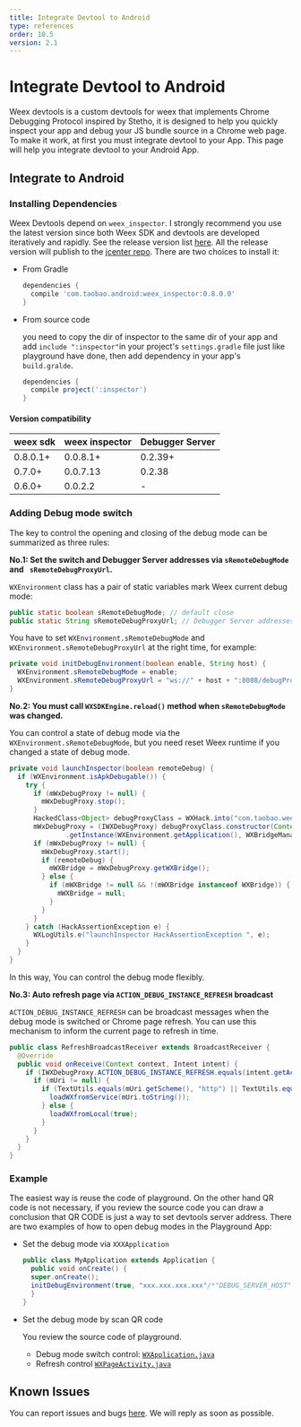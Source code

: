 ```yaml
---
title: Integrate Devtool to Android   
type: references
order: 10.5
version: 2.1
---
```


# Integrate Devtool to Android 

Weex devtools is a custom devtools for weex that implements Chrome Debugging Protocol inspired by Stetho, it is designed to help you quickly inspect your app and debug your JS bundle source in a Chrome web page. To make it work, at first you must integrate devtool to your App. This page will help you integrate devtool to your Android App.

## Integrate to Android 

### Installing Dependencies

Weex Devtools depend on `weex_inspector`. I strongly recommend you use the latest version since both Weex SDK and devtools are developed iteratively and rapidly. See the release version list [here](https://github.com/weexteam/weex_devtools_android/releases). All the release version will publish to the [jcenter repo](https://bintray.com/alibabaweex/maven/weex_inspector). There are two choices to install it: 

- From Gradle

  ```gradle
  dependencies {
    compile 'com.taobao.android:weex_inspector:0.8.0.0'
  }
  ```

- From source code

  you need to copy the dir of inspector to the same dir of your app and add `include ":inspector"`in your project's `settings.gradle` file just like playground have done, then add dependency in your app's `build.gralde`.

  ```gradle
  dependencies {
    compile project(':inspector')
  }
  ```

#### Version compatibility

| weex sdk | weex inspector | Debugger Server |
|----------|----------------|-----------------|
| 0.8.0.1+ | 0.0.8.1+       | 0.2.39+         |
| 0.7.0+   | 0.0.7.13       | 0.2.38          |
| 0.6.0+   | 0.0.2.2        | -               |


### Adding Debug mode switch

The key to control the opening and closing of the debug mode can be summarized as three rules:

**No.1: Set the switch and Debugger Server addresses via `sRemoteDebugMode` and ` sRemoteDebugProxyUrl`.**

`WXEnvironment` class has a pair of static variables mark Weex current debug mode:

```java
public static boolean sRemoteDebugMode; // default close
public static String sRemoteDebugProxyUrl; // Debugger Server addresses
```

You have to set `WXEnvironment.sRemoteDebugMode` and `WXEnvironment.sRemoteDebugProxyUrl` at the right time, for example:

```java
private void initDebugEnvironment(boolean enable, String host) {
  WXEnvironment.sRemoteDebugMode = enable;
  WXEnvironment.sRemoteDebugProxyUrl = "ws://" + host + ":8088/debugProxy/native";
}
```

**No.2: You must call `WXSDKEngine.reload()` method when `sRemoteDebugMode` was changed.**

You can control a state of debug mode via the `WXEnvironment.sRemoteDebugMode`, but you need reset Weex runtime if you changed a state of debug mode.

```java
private void launchInspector(boolean remoteDebug) {
  if (WXEnvironment.isApkDebugable()) {
    try {
      if (mWxDebugProxy != null) {
        mWxDebugProxy.stop();
      }
      HackedClass<Object> debugProxyClass = WXHack.into("com.taobao.weex.devtools.debug.DebugServerProxy");
      mWxDebugProxy = (IWXDebugProxy) debugProxyClass.constructor(Context.class, WXBridgeManager.class)
              .getInstance(WXEnvironment.getApplication(), WXBridgeManager.this);
      if (mWxDebugProxy != null) {
        mWxDebugProxy.start();
        if (remoteDebug) {
          mWXBridge = mWxDebugProxy.getWXBridge();
        } else {
          if (mWXBridge != null && !(mWXBridge instanceof WXBridge)) {
            mWXBridge = null;
          }
        }
      }
    } catch (HackAssertionException e) {
      WXLogUtils.e("launchInspector HackAssertionException ", e);
    }
  }
}
```

In this way, You can control the debug mode flexibly.

**No.3: Auto refresh page via `ACTION_DEBUG_INSTANCE_REFRESH` broadcast**

`ACTION_DEBUG_INSTANCE_REFRESH` can be broadcast messages when the debug mode is switched or Chrome page refresh. You can use this mechanism to inform the current page to refresh in time.

```java
public class RefreshBroadcastReceiver extends BroadcastReceiver {
  @Override
  public void onReceive(Context context, Intent intent) {
    if (IWXDebugProxy.ACTION_DEBUG_INSTANCE_REFRESH.equals(intent.getAction())) {
      if (mUri != null) {
        if (TextUtils.equals(mUri.getScheme(), "http") || TextUtils.equals(mUri.getScheme(), "https")) {
          loadWXfromService(mUri.toString());
        } else {
          loadWXfromLocal(true);
        }
      }
    }
  }
}
```

### Example

The easiest way is reuse the code of playground. On the other hand QR code is not necessary, if you review the source code you can draw a conclusion that QR CODE is just a way to set devtools server address. There are two examples of how to open debug modes in the Playground App:

- Set the debug mode via `XXXApplication`

  ```java
  public class MyApplication extends Application {
    public void onCreate() {
    super.onCreate();
    initDebugEnvironment(true, "xxx.xxx.xxx.xxx"/*"DEBUG_SERVER_HOST"*/);
    }
  }
  ```

- Set the debug mode by scan QR code

  You review the source code of playground.

  - Debug mode switch control: [`WXApplication.java`](https://github.com/weexteam/weex_devtools_android/blob/master/playground/app/src/main/java/com/alibaba/weex/WXApplication.java)
  - Refresh control [`WXPageActivity.java`](https://github.com/weexteam/weex_devtools_android/blob/master/playground/app/src/main/java/com/alibaba/weex/WXPageActivity.java)


## Known Issues

You can report issues and bugs [here](https://github.com/weexteam/weex_devtools_android/issues). We will reply as soon as possible.